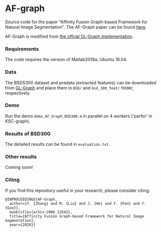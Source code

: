 # AF-graph
Source code for the paper "Affinity Fusion Graph-based Framework for Natural Image Segmentation". The AF-Graph paper can be found [here](https://arxiv.org/abs/2006.13542).

AF-Graph is modified from [the offcial GL-Graph implementation](https://github.com/xiaofanglegoc/global-local-affinity-graph).


### Requirements
The code requires the version of Matlab2018a, Ubuntu 16.04.


### Data
The BSDS300 dataset and predata (extracted features) can be downloaded from [GL-Graph](https://github.com/xiaofanglegoc/global-local-affinity-graph) and place them in `BSD/` and `bsd_300_feat/` folder, respectively.


### Demo
Run the demo `demo_AF_Graph_BSD300.m` in parallel on 4 workers ('parfor' in KSC-graph).


### Results of BSD300
The detailed results can be found in `evaluation.txt`.


### Other results

Coming soon!


### Citing
If you find this repository useful in your research, please consider citing:
```
@INPROCEEDINGS{AF-Graph,  
  author={Y. {Zhang} and M. {Liu} and J. {He} and F. {Pan} and Y. {Guo}},  
  booktitle={arXiv:2006.13542},   
  title={Affinity Fusion Graph-based Framework for Natural Image Segmentation},   
  year={2020}}
```
